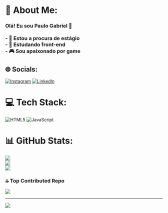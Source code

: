 # 💫 About Me:
### Olá! Eu sou Paulo Gabriel 👋<br><br>- 🔭 Estou a procura de estágio         <br>- 🌱 Estudando front-end<br>- 🎮 Sou apaixonado por game


## 🌐 Socials:
[![Instagram](https://img.shields.io/badge/Instagram-%23E4405F.svg?logo=Instagram&logoColor=white)](https://instagram.com/https://www.instagram.com/gabrielmarqus_/) [![LinkedIn](https://img.shields.io/badge/LinkedIn-%230077B5.svg?logo=linkedin&logoColor=white)](https://linkedin.com/in/https://www.linkedin.com/in/paulogabriel51057731a8/) 

# 💻 Tech Stack:
![HTML5](https://img.shields.io/badge/html5-%23E34F26.svg?style=flat&logo=html5&logoColor=white) ![JavaScript](https://img.shields.io/badge/javascript-%23323330.svg?style=flat&logo=javascript&logoColor=%23F7DF1E)
# 📊 GitHub Stats:
![](https://github-readme-stats.vercel.app/api?username=GabrielMarqus&theme=blue-green&hide_border=false&include_all_commits=false&count_private=false)<br/>
![](https://github-readme-streak-stats.herokuapp.com/?user=GabrielMarqus&theme=blue-green&hide_border=false)<br/>
![](https://github-readme-stats.vercel.app/api/top-langs/?username=GabrielMarqus&theme=blue-green&hide_border=false&include_all_commits=false&count_private=false&layout=compact)

### 🔝 Top Contributed Repo
![](https://github-contributor-stats.vercel.app/api?username=GabrielMarqus&limit=5&theme=algolia&combine_all_yearly_contributions=true)

---
[![](https://visitcount.itsvg.in/api?id=GabrielMarqus&icon=0&color=0)](https://visitcount.itsvg.in)

<!-- Proudly created with GPRM ( https://gprm.itsvg.in ) -->